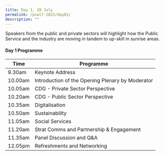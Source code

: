 ```yaml
---
title: Day 1, 20 July
permalink: /pswlf-2023/day01/
description: ""
---
```

Speakers from the public and private sectors will highlight how the Public Service and the industry are moving in tandem to up-skill in sunrise areas.


#### Day 1 Programme

| Time | Programme |
| --- | --- |
| 9.30am | Keynote Address |
| 10.00am | Introduction of the Opening Plenary by Moderator |
| 10.05am | CDG - Private Sector Perspective |
| 10.20am | CDG - Public Sector Perspective |
| 10.35am | Digitalisation |
| 10.50am | Sustainability |
| 11.05am | Social Services |
| 11.20am | Strat Comms and Partnership & Engagement |
| 11.35am | Panel Discussion and Q&A |
| 12.05pm | Refreshments and Networking |